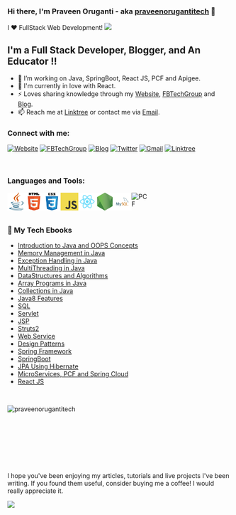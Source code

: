 
### Hi there, I'm Praveen Oruganti - aka [praveenorugantitech][linktree] 👋

I ❤️ FullStack Web Development! <img height="64px" src="https://raw.githubusercontent.com/praveenorugantitech/praveenorugantitech/master/images/Developer.gif">

## I'm a Full Stack Developer, Blogger, and An Educator !!
- 🔭 I’m working on Java, SpringBoot, React JS, PCF and Apigee.
- 🌱 I'm currently in love with React.
- ⚡ Loves sharing knowledge through my [Website], [FBTechGroup] and [Blog].
- 📫 Reach me at [Linktree] or contact me via [Email].


### Connect with me:

[![Website](https://img.shields.io/badge/-Website-blue?style=flat-square&logo=Website&logoColor=white)](https://praveenorugantitech.firebaseapp.com)
[![FBTechGroup](https://img.shields.io/badge/-FBTechGroup-blue?style=flat-square&logo=facebook&logoColor=white)](https://www.facebook.com/groups/praveenorugantitech)
[![Blog](https://img.shields.io/badge/-Blog-orange?style=flat-square&logo=blogger&logoColor=white)](https://praveenorugantitech.blogspot.com)
[![Twitter](https://img.shields.io/badge/-Twitter-blue?style=flat-square&logo=Twitter&logoColor=white)](https://twitter.com/praveenoruganti)
[![Gmail](https://img.shields.io/badge/-Gmail-red?style=flat-square&logo=Gmail&logoColor=white)](mailto:praveenorugantitech@gmail.com)
[![Linktree](https://img.shields.io/badge/-Linktree-green?style=flat-square&logo=Linktree&logoColor=white)](https://linktr.ee/praveenoruganti)

<br/>

### Languages and Tools:

<img align="left" alt="JAVA" width="40px" src="https://raw.githubusercontent.com/github/explore/80688e429a7d4ef2fca1e82350fe8e3517d3494d/topics/java/java.png" />
<img align="left" alt="HTML5" width="40px" src="https://raw.githubusercontent.com/github/explore/80688e429a7d4ef2fca1e82350fe8e3517d3494d/topics/html/html.png" />
<img align="left" alt="CSS3" width="40px" src="https://raw.githubusercontent.com/github/explore/80688e429a7d4ef2fca1e82350fe8e3517d3494d/topics/css/css.png" />
<img align="left" alt="JavaScript" width="40px" src="https://raw.githubusercontent.com/github/explore/80688e429a7d4ef2fca1e82350fe8e3517d3494d/topics/javascript/javascript.png" />
<img align="left" alt="React" width="40px" src="https://raw.githubusercontent.com/github/explore/80688e429a7d4ef2fca1e82350fe8e3517d3494d/topics/react/react.png" />
<img align="left" alt="Node.js" width="40px" src="https://raw.githubusercontent.com/github/explore/80688e429a7d4ef2fca1e82350fe8e3517d3494d/topics/nodejs/nodejs.png" />
<img align="left" alt="MySQL" width="40px" src="https://raw.githubusercontent.com/github/explore/80688e429a7d4ef2fca1e82350fe8e3517d3494d/topics/mysql/mysql.png" />
<img align="left" alt="PCF" width="40px" src="https://avatars2.githubusercontent.com/u/5497370?s=200&v=4" />

<br/><br/><br/>


### 📕 My Tech Ebooks
- [Introduction to Java and OOPS Concepts](https://github.com/praveenorugantitech/praveenorugantitech-ebooks/raw/master/Java%20Introduction_OOPS%20Concepts.pdf)
- [Memory Management in Java](https://github.com/praveenorugantitech/praveenorugantitech-ebooks/raw/master/Java%20Memory%20Management.pdf)
- [Exception Handling in Java](https://github.com/praveenorugantitech/praveenorugantitech-ebooks/raw/master/Java%20Exception%20Handling.pdf)
- [MultiThreading in Java](https://github.com/praveenorugantitech/praveenorugantitech-ebooks/raw/master/Java%20MultiThreading.pdf)
- [DataStructures and Algorithms](https://github.com/praveenorugantitech/praveenorugantitech-ebooks/raw/master/DataStructures_Algorithms.pdf)
- [Array Programs in Java](https://github.com/praveenorugantitech/praveenorugantitech-ebooks/raw/master/Java%20Array%20Programs.pdf)
- [Collections in Java](https://github.com/praveenorugantitech/praveenorugantitech-ebooks/raw/master/Java%20Collections.pdf)
- [Java8 Features](https://github.com/praveenorugantitech/praveenorugantitech-ebooks/raw/master/Java8%20Features.pdf)
- [SQL](https://github.com/praveenorugantitech/praveenorugantitech-ebooks/raw/master/SQL.pdf)
- [Servlet](https://github.com/praveenorugantitech/praveenorugantitech-ebooks/raw/master/Servlet.pdf)
- [JSP](https://github.com/praveenorugantitech/praveenorugantitech-ebooks/raw/master/JSP.pdf)
- [Struts2](https://github.com/praveenorugantitech/praveenorugantitech-ebooks/raw/master/Struts2.pdf)
- [Web Service](https://github.com/praveenorugantitech/praveenorugantitech-ebooks/raw/master/Web%20Service.pdf)
- [Design Patterns](https://github.com/praveenorugantitech/praveenorugantitech-ebooks/raw/master/Design%20Patterns.pdf)
- [Spring Framework](https://github.com/praveenorugantitech/praveenorugantitech-ebooks/raw/master/Spring%20Framework.pdf)
- [SpringBoot](https://github.com/praveenorugantitech/praveenorugantitech-ebooks/raw/master/SpringBoot.pdf)
- [JPA Using Hibernate](https://github.com/praveenorugantitech/praveenorugantitech-ebooks/raw/master/JPAUsingHibernate.pdf)
- [MicroServices, PCF and Spring Cloud](https://github.com/praveenorugantitech/praveenorugantitech-ebooks/raw/master/MicroServices_PCF_Spring%20Cloud.pdf)
- [React JS](https://github.com/praveenorugantitech/praveenorugantitech-ebooks/raw/master/React%20JS.pdf)

[Linktree]: https://linktr.ee/praveenoruganti
[Website]: https://praveenorugantitech.firebaseapp.com
[Blog]: https://praveenorugantitech.blogspot.com
[FBTechGroup]: https://www.facebook.com/groups/praveenorugantitech
[Twitter]: https://twitter.com/praveenoruganti
[Instagram]: https://instagram.com/praveenorugantitech
[Email]: mailto:praveenorugantitech@gmail.com

<br/>

<p>
<img align="left" src="https://github-readme-stats.vercel.app/api/top-langs?username=praveenorugantitech&show_icons=true&locale=en&layout=compact" alt="praveenorugantitech" />
</p>

<br/><br/><br/><br/><br/><br/><br/><br/>

I hope you've been enjoying my articles, tutorials and live projects I've been writing. If you found them useful, consider buying me a coffee! I would really appreciate it.

[<img src="https://cdn.buymeacoffee.com/buttons/default-yellow.png" >](https://www.buymeacoffee.com/praveenoruganti)
